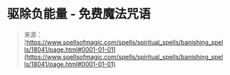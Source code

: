<!--yml

category: 未分类

date: 2024-06-12 18:59:25

-->

# 驱除负能量 - 免费魔法咒语

> 来源：[https://www.spellsofmagic.com/spells/spiritual_spells/banishing_spells/18041/page.html#0001-01-01](https://www.spellsofmagic.com/spells/spiritual_spells/banishing_spells/18041/page.html#0001-01-01)

